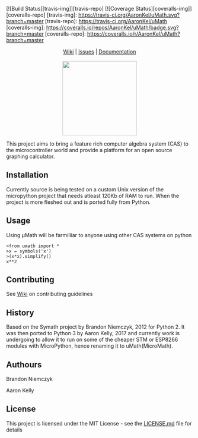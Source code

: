 [![Build Status][travis-img]][travis-repo] [![Coverage Status][coveralls-img]][coveralls-repo]
[travis-img]:  https://travis-ci.org/AaronKel/uMath.svg?branch=master
[travis-repo]: https://travis-ci.org/AaronKel/uMath
[coveralls-img]:  https://coveralls.io/repos/AaronKel/uMath/badge.svg?branch=master
[coveralls-repo]: https://coveralls.io/r/AaronKel/uMath?branch=master

<p align="center">
  <a href="https://github.com/AaronKel/uMath/wiki">Wiki</a> |
  <a href="https://github.com/AaronKel/uMath/issues">Issues</a> |
  <a href="#">Documentation</a>
  <br><br>
  <img src="https://github.com/AaronKel/uMath/blob/master/uMath-logo.png" data-canonical-src="https://github.com/AaronKel/uMath/blob/master/uMath-logo.png" width="200" />
</p>

This project aims to bring a feature rich computer algebra system (CAS) to the microcontroller world and provide a platform for an open source graphing calculator.

## Installation

Currently source is being tested on a custom Unix version of the micropython project that needs atleast 120Kb of RAM to run. When the project is more fleshed out and is ported fully from Python.

## Usage

Using μMath will be farmilliar to anyone using other CAS systems on python
```
>from umath import *
>x = symbols('x')
>(x*x).simplify()
x**2
```

## Contributing

See <a href="https://github.com/AaronKel/uMath/wiki">Wiki</a> on contributing guidelines

## History

Based on the Symath project by Brandon Niemczyk, 2012 for Python 2.
It was then ported to Python 3 by Aaron Kelly, 2017 and currently
work is undergoing to allow it to run on some of the cheaper STM or
ESP8266 modules with MicroPython, hence renaming it to uMath(MicroMath).

## Authours

Brandon Niemczyk

Aaron Kelly

## License

This project is licensed under the MIT License - see the [LICENSE.md](LICENSE.md) file for details
